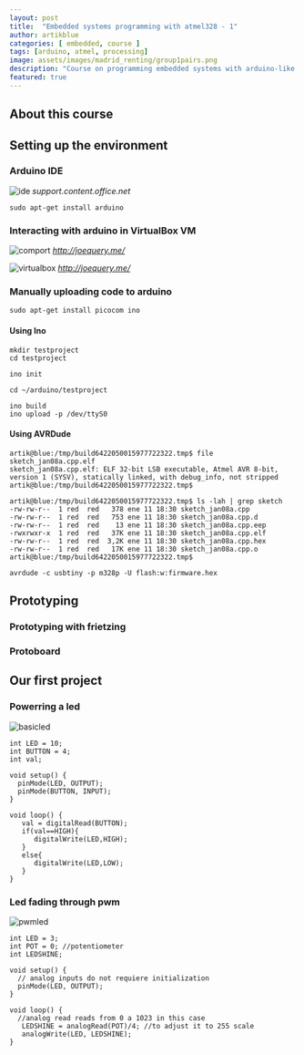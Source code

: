 ```yaml
---
layout: post
title:  "Embedded systems programming with atmel328 - 1"
author: artikblue
categories: [ embedded, course ]
tags: [arduino, atmel, processing]
image: assets/images/madrid_renting/group1pairs.png
description: "Course on programming embedded systems with arduino-like boards, part 1."
featured: true
---
```


## About this course



## Setting up the environment

### Arduino IDE

![ide](https://support.content.office.net/es-es/media/e8c360e1-2b32-45db-b9d7-d43abc86af2f.png)
*support.content.office.net*


~~~
sudo apt-get install arduino
~~~


### Interacting with arduino in VirtualBox VM

![comport](https://artikblue.github.io/assets/images/arduino/comport.JPG)
*http://joequery.me/*

![virtualbox](https://artikblue.github.io/assets/images/arduino/virtualport.JPG)
*http://joequery.me/*

### Manually uploading code to arduino

~~~
sudo apt-get install picocom ino
~~~

#### Using Ino
~~~
mkdir testproject
cd testproject

ino init

cd ~/arduino/testproject

ino build
ino upload -p /dev/ttyS0
~~~

#### Using AVRDude


~~~
artik@blue:/tmp/build6422050015977722322.tmp$ file sketch_jan08a.cpp.elf
sketch_jan08a.cpp.elf: ELF 32-bit LSB executable, Atmel AVR 8-bit, version 1 (SYSV), statically linked, with debug_info, not stripped
artik@blue:/tmp/build6422050015977722322.tmp$ 
~~~

~~~
artik@blue:/tmp/build6422050015977722322.tmp$ ls -lah | grep sketch
-rw-rw-r--  1 red  red   378 ene 11 18:30 sketch_jan08a.cpp
-rw-rw-r--  1 red  red   753 ene 11 18:30 sketch_jan08a.cpp.d
-rw-rw-r--  1 red  red    13 ene 11 18:30 sketch_jan08a.cpp.eep
-rwxrwxr-x  1 red  red   37K ene 11 18:30 sketch_jan08a.cpp.elf
-rw-rw-r--  1 red  red  3,2K ene 11 18:30 sketch_jan08a.cpp.hex
-rw-rw-r--  1 red  red   17K ene 11 18:30 sketch_jan08a.cpp.o
artik@blue:/tmp/build6422050015977722322.tmp$ 
~~~


~~~
avrdude -c usbtiny -p m328p -U flash:w:firmware.hex
~~~

## Prototyping

### Prototyping with frietzing

### Protoboard

## Our first project

### Powerring a led

![basicled](https://artikblue.github.io/assets/images/sketches/ledboton.JPG)



~~~
int LED = 10;
int BUTTON = 4;
int val;

void setup() {
  pinMode(LED, OUTPUT);
  pinMode(BUTTON, INPUT);
}

void loop() {
   val = digitalRead(BUTTON);
   if(val==HIGH){
      digitalWrite(LED,HIGH);
   }
   else{
      digitalWrite(LED,LOW);
   }
}
~~~


### Led fading through pwm

![pwmled](https://artikblue.github.io/assets/images/sketches/pwmledpote.JPG)

~~~
int LED = 3;
int POT = 0; //potentiometer
int LEDSHINE;

void setup() {
  // analog inputs do not requiere initialization
  pinMode(LED, OUTPUT);
}

void loop() {
  //analog read reads from 0 a 1023 in this case
   LEDSHINE = analogRead(POT)/4; //to adjust it to 255 scale
   analogWrite(LED, LEDSHINE);
}
~~~
